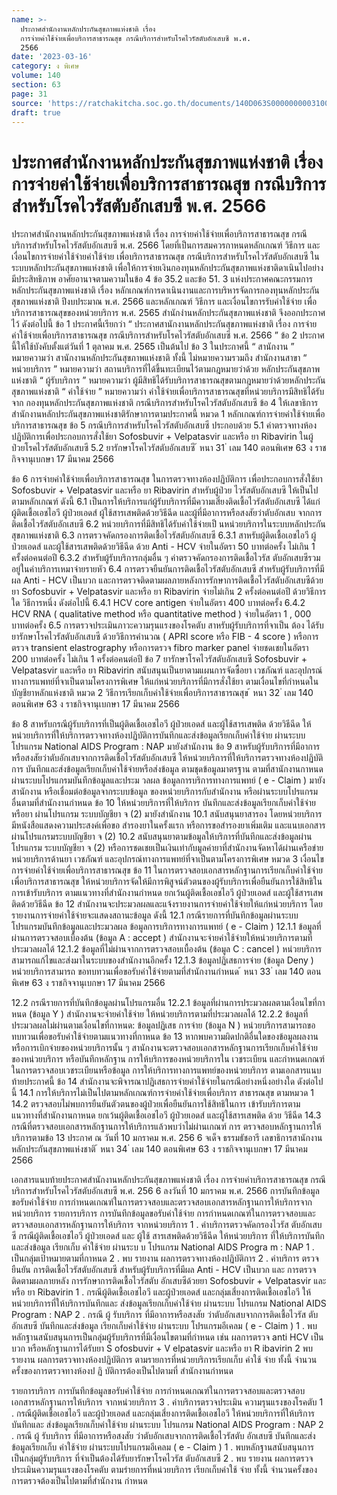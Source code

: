 ```yaml
---
name: >-
  ประกาศสำนักงานหลักประกันสุขภาพแห่งชาติ เรื่อง
  การจ่ายค่าใช้จ่ายเพื่อบริการสาธารณสุข กรณีบริการสำหรับโรคไวรัสตับอักเสบซี พ.ศ.
  2566
date: '2023-03-16'
category: ง พิเศษ
volume: 140
section: 63
page: 31
source: 'https://ratchakitcha.soc.go.th/documents/140D063S0000000003100.pdf'
draft: true
---
```


# ประกาศสำนักงานหลักประกันสุขภาพแห่งชาติ เรื่อง การจ่ายค่าใช้จ่ายเพื่อบริการสาธารณสุข กรณีบริการสำหรับโรคไวรัสตับอักเสบซี พ.ศ. 2566

ประกาศสำนักงานหลักประกันสุขภาพแห่งชาติ เรื่อง การจ่ายค่าใช้จ่ายเพื่อบริการสาธารณสุข กรณีบริการสำหรับโรคไวรัสตับอักเสบซี พ.ศ. 2566 โดยที่เป็นการสมควรกาหนดหลักเกณฑ์ วิธีการ และเงื่อนไขการจ่ายค่าใช้จ่ายค่าใช้จ่าย เพื่อบริการสาธารณสุข กรณีบริการสำหรับโรคไวรัสตับอักเสบซี ในระบบหลักประกันสุขภาพแห่งชาติ เพื่อให้การจ่ายเงินกองทุนหลักประกันสุขภาพแห่งชาติดาเนินไปอย่างมีประสิทธิภาพ อาศัยอานาจตามความในข้อ 4 ข้อ 35.2 และข้อ 51. 3 แห่งประกาศคณะกรรมการ หลักประกันสุขภาพแห่งชาติ เรื่อง หลักเกณฑ์การดาเนินงานและการบริหารจัดการกองทุนหลักประกัน สุขภาพแห่งชาติ ปีงบประมาณ พ.ศ. 2566 และหลักเกณฑ์ วิธีการ และเงื่อนไขการรับค่าใช้จ่าย เพื่อบริการสาธารณสุขของหน่วยบริการ พ.ศ. 2565 สำนักงำนหลักประกันสุขภาพแห่งชาติ จึงออกประกาศไว้ ดังต่อไปนี้ ข้อ 1 ประกาศนี้เรียกว่า “ ประกาศสานักงานหลักประกันสุขภาพแห่งชาติ เรื่อง การจ่าย ค่าใช้จ่ายเพื่อบริการสาธารณสุข กรณีบริการสำหรับโรคไวรัสตับอักเสบซี พ.ศ. 2566 ” ข้อ 2 ประกาศนี้ให้ใช้บังคับตั้งแต่วันที่ 1 ตุลาคม พ.ศ. 2565 เป็นต้นไป ข้อ 3 ในประกาศนี้ “ สานักงาน ” หมายความว่า สานักงานหลักประกันสุขภาพแห่งชาติ ทั้งนี้ ไม่หมายความรวมถึง สำนักงานสาขา “ หน่วยบริการ ” หมายความว่า สถานบริการที่ได้ขึ้นทะเบียนไว้ตามกฎหมายว่าด้วย หลักประกันสุขภาพแห่งชาติ “ ผู้รับบริการ ” หมายความว่า ผู้มีสิทธิได้รับบริการสาธารณสุขตามกฎหมายว่าด้วยหลักประกัน สุขภาพแห่งชาติ “ ค่าใช้จ่าย ” หมายความว่า ค่าใช้จ่ายเพื่อบริการสาธารณสุขที่หน่วยบริการมีสิทธิได้รับจาก กองทุนหลักประกันสุขภาพแห่งชาติ กรณีบริการสำหรับโรคไวรัสตับอักเสบซี ข้อ 4 ให้เลขาธิการสำนักงานหลักประกันสุขภาพแห่งชาติรักษาการตามประกาศนี้ หมวด 1 หลักเกณฑ์การจ่ายค่าใช้จ่ายเพื่อบริการสาธารณสุข ข้อ 5 กรณีบริการสำหรับโรคไวรัสตับอักเสบซี ประกอบด้วย 5.1 ค่าตรวจทางห้องปฏิบัติการเพื่อประกอบการสั่งใช้ยา Sofosbuvir + Velpatasvir และหรือ ยา Ribavirin ในผู้ป่วยโรคไวรัสตับอักเสบซี 5.2 ยารักษาโรคไวรัสตับอักเสบซี ้ หนา 31 ่ เลม 140 ตอนพิเศษ 63 ง ราชกิจจานุเบกษา 17 มีนาคม 2566

ข้อ 6 การจ่ายค่าใช้จ่ายเพื่อบริการสาธารณสุข ในการตรวจทางห้องปฏิบัติการ เพื่อประกอบการสั่งใช้ยา Sofosbuvir + Velpatasvir และหรือ ยา Ribavirin สำหรับผู้ป่วย ไวรัสตับอักเสบซี ให้เป็นไปตามหลักเกณฑ์ ดังนี้ 6.1 เป็นการให้บริการแก่ผู้รับบริการที่มีความเสี่ยงติดเชื้อไวรัสตับอักเสบซี ได้แก่ ผู้ติดเชื้อเอชไอวี ผู้ป่วยเอดส์ ผู้ใช้สารเสพติดด้วยวิธีฉีด และผู้ที่มีอาการหรือสงสัยว่าตับอักเสบ จากการติดเชื้อไวรัสตับอักเสบซี 6.2 หน่วยบริการที่มีสิทธิได้รับค่าใช้จ่ายเป็ นหน่วยบริการในระบบหลักประกัน สุขภาพแห่งชาติ 6.3 การตรวจคัดกรองการติดเชื้อไวรัสตับอักเสบซี 6.3.1 สาหรับผู้ติดเชื้อเอชไอวี ผู้ป่วยเอดส์ และผู้ใช้สารเสพติดด้วยวิธีฉีด ด้วย Anti - HCV จ่ายในอัตรา 50 บาทต่อครั้ง ไม่เกิน 1 ครั้งต่อคนต่อปี 6.3.2 สำหรับผู้รับบริการกลุ่มอื่น ๆ ค่าตรวจคัดกรองการติดเชื้อไวรัส ตับอักเสบซีรวมอยู่ในค่าบริการเหมาจ่ายรายหัว 6.4 การตรวจยืนยันการติดเชื้อไวรัสตับอักเสบซี สำหรับผู้รับบริการที่มีผล Anti - HCV เป็นบวก และการตรวจติดตามผลภายหลังการรักษาการติดเชื้อไวรัสตับอักเสบซีด้วยยา Sofosbuvir + Velpatasvir และหรือ ยา Ribavirin จ่ายไม่เกิน 2 ครั้งต่อคนต่อปี ด้วยวิธีการใด วิธีการหนึ่ง ดังต่อไปนี้ 6.4.1 HCV core antigen จ่ายในอัตรา 400 บาทต่อครั้ง 6.4.2 HCV RNA ( qualitative method หรือ quantitative method ) จ่ายในอัตรา 1 , 000 บาทต่อครั้ง 6.5 การตรวจประเมินภาวะความรุนแรงของโรคตับ สาหรับผู้รับบริการที่จาเป็น ต้อง ได้รับยารักษาโรคไวรัสตับอักเสบซี ด้วยวิธีการคำนวณ ( APRI score หรือ FIB - 4 score ) หรือการตรวจ transient elastrography หรือการตรวจ fibro marker panel จ่ายชดเชยในอัตรา 200 บาทต่อครั้ง ไม่เกิน 1 ครั้งต่อคนต่อปี ข้อ 7 ยารักษาโรคไวรัสตับอักเสบซี Sofosbuvir + Velpatasvir และหรือ ยา Ribavirin สนับสนุนเป็นยาตามแผนการจัดซื้อยา เวชภัณฑ์ และอุปกรณ์ทางการแพทย์ที่จาเป็นตามโครงการพิเศษ ให้แก่หน่วยบริการที่มีการสั่งใช้ยา ตามเงื่อนไขที่กำหนดในบัญชียาหลักแห่งชาติ หมวด 2 วิธีการเรียกเก็บค่าใช้จ่ายเพื่อบริการสาธารณสุข ้ หนา 32 ่ เลม 140 ตอนพิเศษ 63 ง ราชกิจจานุเบกษา 17 มีนาคม 2566

ข้อ 8 สาหรับกรณีผู้รับบริการที่เป็นผู้ติดเชื้อเอชไอวี ผู้ป่วยเอดส์ และผู้ใช้สารเสพติด ด้วยวิธีฉีด ให้หน่วยบริการที่ให้บริการตรวจทางห้องปฏิบัติการบันทึกและส่งข้อมูลเรียกเก็บค่าใช้จ่าย ผ่านระบบโปรแกรม National AIDS Program : NAP มายังสำนักงาน ข้อ 9 สาหรับผู้รับบริการที่มีอาการหรือสงสัยว่าตับอักเสบจากการติดเชื้อไวรัสตับอักเสบซี ให้หน่วยบริการที่ให้บริการตรวจทางห้องปฏิบัติการ บันทึกและส่งข้อมูลเรียกเก็บค่าใช้จ่ายหรือส่งข้อมูล ตามชุดข้อมูลมาตรฐาน ตามที่สานักงานกาหนด ผ่านระบบโปรแกรมบันทึกข้อมูลและประม วลผล ข้อมูลการบริการทางการแพทย์ ( e - Claim ) มายังสานักงาน หรือเชื่อมต่อข้อมูลจากระบบข้อมูล ของหน่วยบริการกับสำนักงาน หรือผ่านระบบโปรแกรมอื่นตามที่สำนักงานกำหนด ข้อ 10 ให้หน่วยบริการที่ให้บริการ บันทึกและส่งข้อมูลเรียกเก็บค่าใช้จ่ายหรือยา ผ่านโปรแกรม ระบบบัญชียา จ (2) มายังสำนักงาน 10.1 สนับสนุนยาสารอง โดยหน่วยบริการมีหนังสือแสดงความประสงค์เพื่อขอ สำรองยาในครั้งแรก หรือการขอสำรองยาเพิ่มเติม และแนบเอกสารผ่านโปรแกรมระบบบัญชียา จ (2) 10.2 สนับสนุนยาตามข้อมูลให้บริการที่บันทึกและส่งข้อมูลผ่านโปรแกรม ระบบบัญชียา จ (2) หรือการชดเชยเป็นเงินเท่ากับมูลค่ายาที่สำนักงานจัดหาได้ผ่านเครือข่าย หน่วยบริการด้านยา เวชภัณฑ์ และอุปกรณ์ทางการแพทย์ที่จาเป็นตามโครงการพิเศษ หมวด 3 เงื่อนไขการจ่ายค่าใช้จ่ายเพื่อบริการสาธารณสุข ข้อ 11 ในการตรวจสอบเอกสารหลักฐานการเรียกเก็บค่าใช้จ่ายเพื่อบริการสาธารณสุข ให้หน่วยบริการจัดให้มีการพิสูจน์ตัวตนของผู้รับบริการเพื่อยืนยันการใช้สิทธิในการเข้ารับบริการ ตามแนวทางที่สำนักงานกำหนด ยกเว้นผู้ติดเชื้อเอชไอวี ผู้ป่วยเอดส์ และผู้ใช้สารเสพติดด้วยวิธีฉีด ข้อ 12 สำนักงานจะประมวลผลและแจ้งรายงานการจ่ายค่าใช้จ่ายให้แก่หน่วยบริการ โดยรายงานการจ่ายค่าใช้จ่ายจะแสดงสถานะข้อมูล ดังนี้ 12.1 กรณีรายการที่บันทึกข้อมูลผ่านระบบโปรแกรมบันทึกข้อมูลและประมวลผล ข้อมูลการบริการทางการแพทย์ ( e - Claim ) 12.1.1 ข้อมูลที่ผ่านการตรวจสอบเบื้องต้น (ข้อมูล A : accept ) สำนักงานจะจ่ายค่าใช้จ่ายให้หน่วยบริการตามที่ประมวลผลได้ 12.1.2 ข้อมูลที่ไม่ผ่านจากการตรวจสอบเบื้องต้น (ข้อมูล C : cancel ) หน่วยบริการสามารถแก้ไขและส่งมาในระบบของสำนักงานอีกครั้ง 12.1.3 ข้อมูลปฏิเสธการจ่าย (ข้อมูล Deny ) หน่วยบริการสามารถ ขอทบทวนเพื่อขอรับค่าใช้จ่ายตามที่สำนักงานกำหนด ้ หนา 33 ่ เลม 140 ตอนพิเศษ 63 ง ราชกิจจานุเบกษา 17 มีนาคม 2566

12.2 กรณีรายการที่บันทึกข้อมูลผ่านโปรแกรมอื่น 12.2.1 ข้อมูลที่ผ่านการประมวลผลตามเงื่อนไขที่กาหนด (ข้อมูล Y ) สำนักงานจะจ่ายค่าใช้จ่าย ให้หน่วยบริการตามที่ประมวลผลได้ 12.2.2 ข้อมูลที่ประมวลผลไม่ผ่านตามเงื่อนไขที่กาหนด: ข้อมูลปฏิเสธ การจ่าย (ข้อมูล N ) หน่วยบริการสามารถขอทบทวนเพื่อขอรับค่าใช้จ่ายตามแนวทางที่กาหนด ข้อ 13 หากพบความผิดปกติอื่นใดของข้อมูลผลงานหรือการเบิกจ่ายของหน่วยบริการนั้น ๆ สานักงานจะตรวจสอบเอกสารหลักฐานการเรียกเก็บค่าใช้จ่ายของหน่วยบริการ หรือบันทึกหลักฐาน การให้บริการของหน่วยบริการใน เวชระเบียน และกำหนดเกณฑ์ในการตรวจสอบเวชระเบียนหรือข้อมูล การให้บริการทางการแพทย์ของหน่วยบริการ ตามเอกสารแนบท้ายประกาศนี้ ข้อ 14 สำนักงานจะพิจารณาปฏิเสธการจ่ายค่าใช้จ่ายในกรณีอย่างหนึ่งอย่างใด ดังต่อไปนี้ 14.1 การให้บริการไม่เป็นไปตามหลักเกณฑ์การจ่ายค่าใช้จ่ายเพื่อบริการ สาธารณสุข ตามหมวด 1 14.2 ตรวจสอบไม่พบการยืนยันตัวตนของผู้ป่วยเพื่อยืนยันการใช้สิทธิในการ เข้ารับบริการตามแนวทางที่สำนักงานกาหนด ยกเว้นผู้ติดเชื้อเอชไอวี ผู้ป่วยเอดส์ และผู้ใช้สารเสพติด ด้วย วิธีฉีด 14.3 กรณีที่ตรวจสอบเอกสารหลักฐานการให้บริการแล้วพบว่าไม่ผ่านเกณฑ์ การ ตรวจสอบหลักฐานการให้บริการตามข้อ 13 ประกาศ ณ วันที่ 10 มกราคม พ.ศ. 256 6 จเด็จ ธรรมธัชอารี เลขาธิการสานักงานหลักประกันสุขภาพแห่งชาติ ้ หนา 34 ่ เลม 140 ตอนพิเศษ 63 ง ราชกิจจานุเบกษา 17 มีนาคม 2566

เอกสารแนบท้ายประกาศสำนักงานหลักประกันสุขภาพแห่งชาติ เรื่อง การจ่ายค่าบริการสาธารณสุข กรณีบริการสำหรับโรคไวรัสตับอักเสบซี พ.ศ. 256 6 ลงวันที่ 10 มกราคม พ.ศ. 2566 การบันทึกข้อมูลขอรับค่าใช้จ่าย การกำหนดเกณฑ์ในการตรวจสอบและตรวจสอบเอกสารหลักฐานการให้บริการจากหน่วยบริการ รายการบริการ การบันทึกข้อมูลขอรับค่าใช้จ่าย การกำหนดเกณฑ์ในการตรวจสอบและตรวจสอบเอกสารหลักฐานการให้บริการ จากหน่วยบริการ 1 . ค่าบริการตรวจคัดกรองไวรัส ตับอักเสบซี กรณีผู้ติดเชื้อเอชไอวี ผู้ป่วยเอดส์ และ ผู้ใช้ สารเสพติดด้วยวิธีฉีด ให้หน่วยบริการ ที่ให้บริการบันทึกและส่งข้อมูล เรียกเก็บ ค่าใช้จ่าย ผ่านระบ บ โปรแกรม National AIDS Progra m : NAP 1 . เป็นกลุ่มเป้าหมายตามที่กาหนด 2 . พบ รายงาน ผลการตรวจทางห้องปฏิบัติการ 2 . ค่าบริการ ตรวจยืนยัน การติดเชื้อไวรัสตับอักเสบซี สำหรับผู้รับบริการที่มีผล Anti - HCV เป็นบวก และ การตรวจติดตามผลภายหลัง การรักษาการติดเชื้อไวรัสตับ อักเสบซีด้วยยา Sofosbuvir + Velpatasvir และหรือ ยา Ribavirin 1 . กรณีผู้ติดเชื้อเอชไอวี และผู้ป่วยเอดส์ และกลุ่มเสี่ยงการติดเชื้อเอชไอวี ให้หน่วยบริการที่ให้บริการบันทึกและ ส่งข้อมูลเรียกเก็บค่าใช้จ่าย ผ่านระบบ โปรแกรม National AIDS Program : NAP 2 . กรณี ผู้ รับบริการ ที่มีอาการหรือสงสัย ว่าตับอักเสบจากการติดเชื้อไวรัส ตับอักเสบซี บันทึกและส่งข้อมูล เรียกเก็บค่าใช้จ่าย ผ่านระบบ โปรแกรมอีเคลม ( e - Claim ) 1 . พบหลักฐานสนับสนุนการเป็นกลุ่มผู้รับบริการที่มีเงื่อนไขตามที่กำหนด เช่น ผลการตรวจ anti HCV เป็นบวก หรือหลักฐานการได้รับยา S ofosbuvir + V elpatasvir และหรือ ยา R ibavirin 2 พบ รายงาน ผลการตรวจทางห้องปฏิบัติการ ตามรายการที่หน่วยบริการเรียกเก็บ ค่าใช้ จ่าย ทั้งนี้ จำนวนครั้งของการตรวจทางห้องป ฏิ บัติการต้องเป็นไปตามที่ สำนักงานกำหนด

รายการบริการ การบันทึกข้อมูลขอรับค่าใช้จ่าย การกำหนดเกณฑ์ในการตรวจสอบและตรวจสอบเอกสารหลักฐานการให้บริการ จากหน่วยบริการ 3 . ค่าบริการตรวจประเมิน ความรุนแรงของโรคตับ 1 . กรณีผู้ติดเชื้อเอชไอวี และผู้ป่วยเอดส์ และกลุ่มเสี่ยงการติดเชื้อเอชไอวี ให้หน่วยบริการที่ให้บริการบันทึกและ ส่งข้อมูลเรียกเก็บค่าใช้จ่าย ผ่านระบบ โปรแกรม National AIDS Program : NAP 2 . กรณี ผู้ รับบริการ ที่มีอาการหรือสงสัย ว่าตับอักเสบจากการติดเชื้อไวรัสตับ อักเสบซี บันทึกและส่งข้อมูลเรียกเก็บ ค่าใช้จ่าย ผ่านระบบโปรแกรมอีเคลม ( e - Claim ) 1 . พบหลักฐานสนับสนุนการเป็นกลุ่มผู้รับบริการ ที่จำเป็นต้องได้รับยารักษาโรคไวรัส ตับอักเสบซี 2 . พบ รายงาน ผลการตรวจ ประเมินความรุนแรงของโรคตับ ตามรำยการที่หน่วยบริการ เรียกเก็บค่าใช้ จ่าย ทั้งนี้ จำนวนครั้งของการตรวจต้องเป็นไปตามที่สำนักงาน กำหนด

